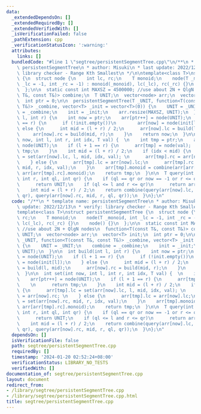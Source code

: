 ```yaml
---
data:
  _extendedDependsOn: []
  _extendedRequiredBy: []
  _extendedVerifiedWith: []
  _isVerificationFailed: false
  _pathExtension: cpp
  _verificationStatusIcon: ':warning:'
  attributes:
    links: []
  bundledCode: "#line 1 \"segtree/persistentSegmentTree.cpp\"\n/**\n * template name:\
    \ persistentSegmentTree\n * author: Misuki\n * last update: 2022/12/13\n * verify:\
    \ library checker - Range Kth Smallest\n */\n\ntemplate<class T>\nstruct persistentSegmentTree\
    \ {\n  struct node {\n    int lc, rc;\n    T monoid;\n    node(T _monoid, int\
    \ _lc = -1, int _rc = -1) : monoid(_monoid), lc(_lc), rc(_rc) {}\n    node() {}\n\
    \  };\n\n  static const int MAXSZ = 4500000; //use about 2N + QlgN nodes\n  function<T(const\
    \ T&, const T&)> combine;\n  T UNIT;\n  vector<node> arr;\n  vector<T> init;\n\
    \  int ptr = 0;\n\n  persistentSegmentTree(T _UNIT, function<T(const T&, const\
    \ T&)> _combine, vector<T> _init = vector<T>(0)) {\n    UNIT = _UNIT;\n    combine\
    \ = _combine;\n    init = _init;\n    arr.resize(MAXSZ, UNIT);\n  }\n\n  int build(int\
    \ l, int r) {\n    int now = ptr;\n    arr[ptr++] = node(UNIT);\n    if (l + 1\
    \ == r) {\n      if (!init.empty())\n        arr[now] = node(init[l]);\n    }\
    \ else {\n      int mid = (l + r) / 2;\n      arr[now].lc = build(l, mid);\n \
    \     arr[now].rc = build(mid, r);\n    }\n    return now;\n  }\n\n  int set(int\
    \ now, int l, int r, int idx, T val) {  \n    int tmp = ptr;\n    arr[ptr++] =\
    \ node(UNIT);\n    if (l + 1 == r) {\n      arr[tmp] = node(val);    \n      return\
    \ tmp;\n    }\n    int mid = (l + r) / 2;\n    if (idx < mid) {\n      arr[tmp].lc\
    \ = set(arr[now].lc, l, mid, idx, val); \n      arr[tmp].rc = arr[now].rc; \n\
    \    } else {\n      arr[tmp].lc = arr[now].lc;\n      arr[tmp].rc = set(arr[now].rc,\
    \ mid, r, idx, val);\n    }\n    arr[tmp].monoid = combine(arr[arr[tmp].lc].monoid,\
    \ arr[arr[tmp].rc].monoid);\n    return tmp;\n  }\n\n  T query(int now, int l,\
    \ int r, int ql, int qr) {\n    if (ql == qr or now == -1 or r <= ql or l >= qr)\n\
    \      return UNIT;\n    if (ql <= l and r <= qr)\n      return arr[now].monoid;\n\
    \    int mid = (l + r) / 2;\n    return combine(query(arr[now].lc, l, mid, ql,\
    \ qr), query(arr[now].rc, mid, r, ql, qr));\n  }\n};\n"
  code: "/**\n * template name: persistentSegmentTree\n * author: Misuki\n * last\
    \ update: 2022/12/13\n * verify: library checker - Range Kth Smallest\n */\n\n\
    template<class T>\nstruct persistentSegmentTree {\n  struct node {\n    int lc,\
    \ rc;\n    T monoid;\n    node(T _monoid, int _lc = -1, int _rc = -1) : monoid(_monoid),\
    \ lc(_lc), rc(_rc) {}\n    node() {}\n  };\n\n  static const int MAXSZ = 4500000;\
    \ //use about 2N + QlgN nodes\n  function<T(const T&, const T&)> combine;\n  T\
    \ UNIT;\n  vector<node> arr;\n  vector<T> init;\n  int ptr = 0;\n\n  persistentSegmentTree(T\
    \ _UNIT, function<T(const T&, const T&)> _combine, vector<T> _init = vector<T>(0))\
    \ {\n    UNIT = _UNIT;\n    combine = _combine;\n    init = _init;\n    arr.resize(MAXSZ,\
    \ UNIT);\n  }\n\n  int build(int l, int r) {\n    int now = ptr;\n    arr[ptr++]\
    \ = node(UNIT);\n    if (l + 1 == r) {\n      if (!init.empty())\n        arr[now]\
    \ = node(init[l]);\n    } else {\n      int mid = (l + r) / 2;\n      arr[now].lc\
    \ = build(l, mid);\n      arr[now].rc = build(mid, r);\n    }\n    return now;\n\
    \  }\n\n  int set(int now, int l, int r, int idx, T val) {  \n    int tmp = ptr;\n\
    \    arr[ptr++] = node(UNIT);\n    if (l + 1 == r) {\n      arr[tmp] = node(val);\
    \    \n      return tmp;\n    }\n    int mid = (l + r) / 2;\n    if (idx < mid)\
    \ {\n      arr[tmp].lc = set(arr[now].lc, l, mid, idx, val); \n      arr[tmp].rc\
    \ = arr[now].rc; \n    } else {\n      arr[tmp].lc = arr[now].lc;\n      arr[tmp].rc\
    \ = set(arr[now].rc, mid, r, idx, val);\n    }\n    arr[tmp].monoid = combine(arr[arr[tmp].lc].monoid,\
    \ arr[arr[tmp].rc].monoid);\n    return tmp;\n  }\n\n  T query(int now, int l,\
    \ int r, int ql, int qr) {\n    if (ql == qr or now == -1 or r <= ql or l >= qr)\n\
    \      return UNIT;\n    if (ql <= l and r <= qr)\n      return arr[now].monoid;\n\
    \    int mid = (l + r) / 2;\n    return combine(query(arr[now].lc, l, mid, ql,\
    \ qr), query(arr[now].rc, mid, r, ql, qr));\n  }\n};\n"
  dependsOn: []
  isVerificationFile: false
  path: segtree/persistentSegmentTree.cpp
  requiredBy: []
  timestamp: '2024-01-20 02:52:24+08:00'
  verificationStatus: LIBRARY_NO_TESTS
  verifiedWith: []
documentation_of: segtree/persistentSegmentTree.cpp
layout: document
redirect_from:
- /library/segtree/persistentSegmentTree.cpp
- /library/segtree/persistentSegmentTree.cpp.html
title: segtree/persistentSegmentTree.cpp
---
```

